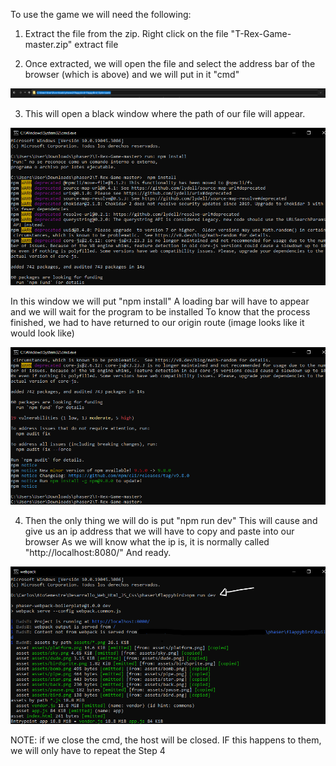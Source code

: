 To use the game we will need the following:

1. Extract the file from the zip.
Right click on the file "T-Rex-Game-master.zip" extract file

2. Once extracted, we will open the file and select the address bar of the browser (which is above)
and we will put in it "cmd"

![imagen1](https://github.com/ByCharlyBoy/flappybird/blob/FlappyBird_Optimizado/Instructive_imgs/ruteFlappyBird.png) 

3. This will open a black window where the path of our file will appear.

![imagen2](https://github.com/ByCharlyBoy/T-Rex-Game/blob/master/InstructiveImg/npm_install_Trex.png)

In this window we will put "npm install"
A loading bar will have to appear and we will wait for the program to be installed
To know that the process finished, we had to have returned to our origin route (image looks like it would look like)

![imagen3](https://github.com/ByCharlyBoy/T-Rex-Game/blob/master/InstructiveImg/npm_install_Trex2.png)

4. Then the only thing we will do is put "npm run dev"
This will cause and give us an ip address that we will have to copy and paste into our browser
As we will know what the ip is, it is normally called "http://localhost:8080/"
And ready.

![imagen4](https://github.com/ByCharlyBoy/flappybird/blob/FlappyBird_Optimizado/Instructive_imgs/FlappyBird_rundev.png)

NOTE: if we close the cmd, the host will be closed. IF this happens to them, we will only have to repeat the
Step 4